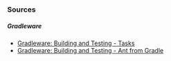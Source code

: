 ### Sources

##### Gradleware
* [Gradleware: Building and Testing - Tasks](http://www.gradleware.com/registered/books/building-and-testing/tasks.html)
* [Gradleware: Building and Testing - Ant from Gradle](http://www.gradleware.com/registered/books/building-and-testing/ant-and-gradle.html)


